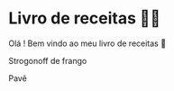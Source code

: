 # Livro de receitas :man_cook:

Olá ! Bem vindo ao meu livro de receitas :wave:

 Strogonoff de frango

  Pavê
